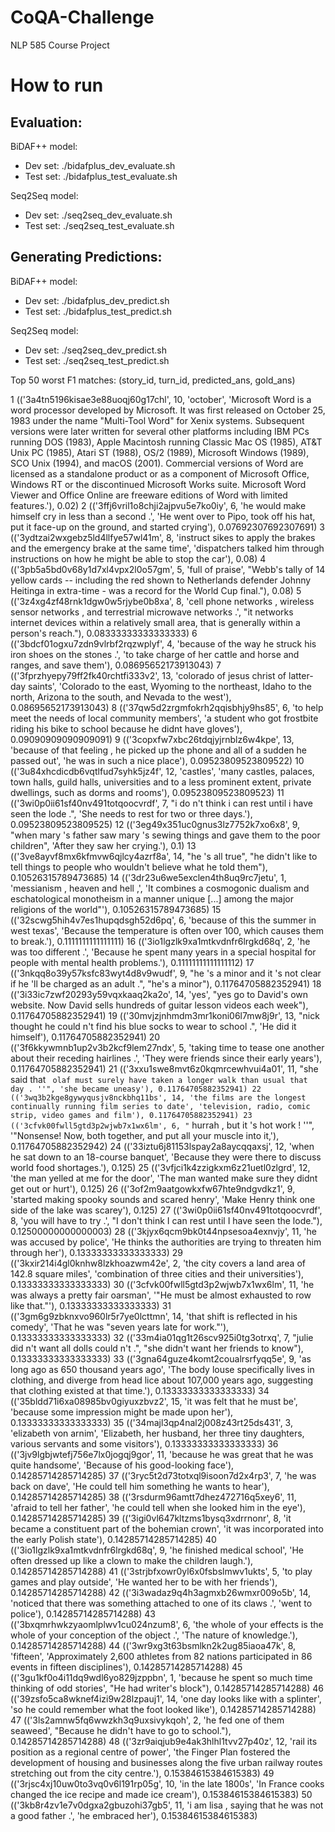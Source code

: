 # CoQA-Challenge
NLP 585 Course Project

# How to run

## Evaluation:
BiDAF++ model:
-  Dev set: ./bidafplus_dev_evaluate.sh
- Test set: ./bidafplus_test_evaluate.sh

Seq2Seq model:
-  Dev set: ./seq2seq_dev_evaluate.sh
- Test set: ./seq2seq_test_evaluate.sh

## Generating Predictions:
BiDAF++ model:
-  Dev set: ./bidafplus_dev_predict.sh
- Test set: ./bidafplus_test_predict.sh

Seq2Seq model:
-  Dev set: ./seq2seq_dev_predict.sh
- Test set: ./seq2seq_test_predict.sh

Top 50 worst F1 matches: (story_id, turn_id, predicted_ans, gold_ans)

1 (('3a4tn5196kisae3e88uoqj60g17chl', 10, 'october', 'Microsoft Word is a word processor developed by Microsoft. It was first released on October 25, 1983 under the name "Multi-Tool Word" for Xenix systems. Subsequent versions were later written for several other platforms including IBM PCs running DOS (1983), Apple Macintosh running Classic Mac OS (1985), AT&T Unix PC (1985), Atari ST (1988), OS/2 (1989), Microsoft Windows (1989), SCO Unix (1994), and macOS (2001). Commercial versions of Word are licensed as a standalone product or as a component of Microsoft Office, Windows RT or the discontinued Microsoft Works suite. Microsoft Word Viewer and Office Online are freeware editions of Word with limited features.'), 0.02)
2 (('3ffj6vril1o8chji2ajpvu5e7ko0iy', 6, 'he would make himself cry in less than a second .', 'He went over to Pipo, took off his hat, put it face-up on the ground, and started crying'), 0.07692307692307691)
3 (('3ydtzai2wxgebz5ld4llfye57wl41m', 8, 'instruct sikes to apply the brakes and the emergency brake at the same time', 'dispatchers talked him through instructions on how he might be able to stop the car'), 0.08)
4 (('3pb5a5bd0v68y1d7xl4vpx2l0o57gm', 5, 'full of praise', "Webb's tally of 14 yellow cards -- including the red shown to Netherlands defender Johnny Heitinga in extra-time - was a record for the World Cup final."), 0.08)
5 (('3z4xg4zf48rnk1dgw0w5rjybe0b8xa', 8, 'cell phone networks , wireless sensor networks , and terrestrial microwave networks .', "it networks internet devices within a relatively small area, that is generally within a person's reach."), 0.08333333333333333)
6 (('3bdcf01ogxu7zdn9vlrbf2rqzwplyf', 4, 'because of the way he struck his iron shoes on the stones .', 'to take charge of her cattle and horse and ranges, and save them'), 0.08695652173913043)
7 (('3fprzhyepy79ff2fk40rchtfi333v2', 13, 'colorado of jesus christ of latter-day saints', 'Colorado to the east, Wyoming to the northeast, Idaho to the north, Arizona to the south, and Nevada to the west'), 0.08695652173913043)
8 (('37qw5d2zrgmfokrh2qqisbhjy9hs85', 6, 'to help meet the needs of local community members', 'a student who got frostbite riding his bike to school because he didnt have gloves'), 0.09090909090909091)
9 (('3copxfw7xbc26tdqjyjrnblz6w4kpe', 13, 'because of that feeling , he picked up the phone and all of a sudden he passed out', 'he was in such a nice place'), 0.09523809523809522)
10 (('3u84xhcdicdb6vqtlfud7syhk5jz4f', 12, 'castles', 'many castles, palaces, town halls, guild halls, universities and to a less prominent extent, private dwellings, such as dorms and rooms'), 0.09523809523809523)
11 (('3wi0p0ii61sf40nv491totqoocvrdf', 7, "i do n't think i can rest until i have seen the lode .", 'She needs to rest for two or three days.'), 0.09523809523809525)
12 (('3eg49x351uc0gnus3lz7752k7xo6x8', 9, "when mary 's father saw mary 's sewing things and gave them to the poor children", 'After they saw her crying.'), 0.1)
13 (('3ve8ayvf8mx6kfmvw6qjlcy4azrf8a', 14, "he 's all true", "he didn't like to tell things to people who wouldn't believe what he told them"), 0.10526315789473685)
14 (('3dr23u6we5exclen4th8uq9rc7jetu', 1, 'messianism , heaven and hell ,', 'It combines a cosmogonic dualism and eschatological monotheism in a manner unique [...] among the major religions of the world"'), 0.10526315789473685)
15 (('32scwg5hih4v7es1hupqdsgh52d6pq', 6, 'because of this the summer in west texas', 'Because the temperature is often over 100, which causes them to break.'), 0.1111111111111111)
16 (('3io1lgzlk9xa1mtkvdnfr6lrgkd68q', 2, 'he was too different .', 'Because he spent many years in a special hospital for people with mental health problems.'), 0.11111111111111112)
17 (('3nkqq8o39y57ksfc83wyt4d8v9wudf', 9, "he 's a minor and it 's not clear if he 'll be charged as an adult .", "he's a minor"), 0.11764705882352941)
18 (('3i33ic7zwf20293y59vqxkaaq2ka2o', 14, 'yes', "yes go to David's own website. Now David sells hundreds of guitar lesson videos each week"), 0.11764705882352941)
19 (('30mvjzjnhmdm3mr1koni06l7mw8j9r', 13, "nick thought he could n't find his blue socks to wear to school .", 'He did it himself'), 0.11764705882352941)
20 (('3f6kkywmnb1up2v3b2kcf9lem27ndx', 5, 'taking time to tease one another about their receding hairlines .', 'They were friends since their early years'), 0.11764705882352941)
21 (('3xxu1swe8mvt6z0kqmrcewhvui4a01', 11, "she said that `` olaf must surely have taken a longer walk than usual that day . ''", 'she became uneasy'), 0.11764705882352941)
22 (('3wq3b2kge8gywyqusjv8nckbhq11bs', 14, 'the films are the longest continually running film series to date', 'television, radio, comic strip, video games and film'), 0.11764705882352941)
23 (('3cfvk00fwll5gtd3p2wjwb7x1wx6lm', 6, "`` hurrah , but it 's hot work ! ''", '"Nonsense! Now, both together, and put all your muscle into it,'), 0.11764705882352942)
24 (('33iztu6j81153lspay2a8aycqqaxsj', 12, 'when he sat down to an 18-course banquet', 'Because they were there to discuss world food shortages.'), 0.125)
25 (('3vfjci1k4zzigkxm6z21uetl0zlgrd', 12, 'the man yelled at me for the door', 'The man wanted make sure they didnt get out or hurt'), 0.125)
26 (('3of2m9aatgowkxfw67hte9ndgvdkz1', 9, 'started making spooky sounds and scared henry', 'Make Henry think one side of the lake was scarey'), 0.125)
27 (('3wi0p0ii61sf40nv491totqoocvrdf', 8, 'you will have to try .', "I don't think I can rest until I have seen the lode."), 0.12500000000000003)
28 (('3kjyx6qcm9bk0t44npsesoa4exnvjy', 11, 'he was accused by police', 'He thinks the authorities are trying to threaten him through her'), 0.13333333333333333)
29 (('3kxir214i4gl0knhw8lzkhoazwm42e', 2, 'the city covers a land area of 142.8 square miles', 'combination of three cities and their universities'), 0.13333333333333333)
30 (('3cfvk00fwll5gtd3p2wjwb7x1wx6lm', 11, 'he was always a pretty fair oarsman', '"He must be almost exhausted to row like that."'), 0.13333333333333333)
31 (('3gm6g9zbknxvo960lr5r7ye0lcttmn', 14, 'that shift is reflected in his comedy', 'That he was "seven years late for work."'), 0.13333333333333333)
32 (('33m4ia01qg1t26scv925i0tg3otrxq', 7, "julie did n't want all dolls could n't .", "she didn't want her friends to know"), 0.13333333333333333)
33 (('3gna64guze4komt2coualrsrfyqq5e', 9, 'as long ago as 650 thousand years ago', 'The body louse specifically lives in clothing, and diverge from head lice about 107,000 years ago, suggesting that clothing existed at that time.'), 0.13333333333333333)
34 (('35bldd71i6xa08985bv0giyuxzbvz2', 15, 'it was felt that he must be', 'because some impression might be made upon her'), 0.13333333333333333)
35 (('34majl3qp4nal2j008z43rt25ds431', 3, 'elizabeth von arnim', 'Elizabeth, her husband, her three tiny daughters, various servants and some visitors'), 0.13333333333333333)
36 (('3jv9lgbjwtefj756e7lx0jogqj9gor', 11, 'because he was great that he was quite handsome', 'Because of his good-looking face'), 0.14285714285714285)
37 (('3ryc5t2d73totxql9isoon7d2x4rp3', 7, 'he was back on dave', 'He could tell him something he wants to hear'), 0.14285714285714285)
38 (('3rsdurm96amtt7dhez472716q5xey6', 11, 'afraid to tell her father', 'he could tell when she looked him in the eye'), 0.14285714285714285)
39 (('3igi0vl647kltzms1bysq3xdrrnonr', 8, 'it became a constituent part of the bohemian crown', 'it was incorporated into the early Polish state'), 0.14285714285714285)
40 (('3io1lgzlk9xa1mtkvdnfr6lrgkd68q', 9, 'he finished medical school', 'He often dressed up like a clown to make the children laugh.'), 0.14285714285714288)
41 (('3strjbfxowr0yl6x0fsbslmwv1ukts', 5, 'to play games and play outside', 'He wanted her to be with her friends'), 0.14285714285714288)
42 (('3i3wadaz9q4h3agmxb26wmxr009o5b', 14, 'noticed that there was something attached to one of its claws .', 'went to police'), 0.14285714285714288)
43 (('3bxqmrhwkzyaomlplwv1cu024nzum8', 6, 'the whole of your effects is the whole of your conception of the object .', 'The nature of knowledge.'), 0.14285714285714288)
44 (('3wr9xg3t63bsmlkn2k2ug85iaoa47k', 8, 'fifteen', 'Approximately 2,600 athletes from 82 nations participated in 86 events in fifteen disciplines'), 0.14285714285714288)
45 (('3gu1kf0o4i11dq9wdl6yo829jzppbn', 1, 'because he spent so much time thinking of odd stories', "He had writer's block"), 0.14285714285714288)
46 (('39zsfo5ca8wknef4izi9w28lzpauj1', 14, 'one day looks like with a splinter', 'so he could remember what the foot looked like'), 0.14285714285714288)
47 (('3ls2amnw5fq6wwzkh3q9uxsivykqoh', 2, 'he fed one of them seaweed', "Because he didn't have to go to school."), 0.14285714285714288)
48 (('3zr9aiqjub9e4ak3hlhl1tvv27p40z', 12, 'rail its position as a regional centre of power', 'the Finger Plan fostered the development of housing and businesses along the five urban railway routes stretching out from the city centre.'), 0.15384615384615383)
49 (('3rjsc4xj10uw0to3vq0v6l191rp05g', 10, 'in the late 1800s', 'In France cooks changed the ice recipe and made ice cream'), 0.15384615384615383)
50 (('3kb8r4zv1e7v0dgxa2gbuzohi37gb5', 11, 'i am lisa , saying that he was not a good father .', 'he embraced her'), 0.15384615384615383)
